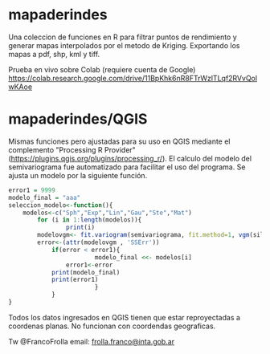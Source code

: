 # mapaderindes
Una coleccion de funciones en R para filtrar puntos de rendimiento y generar mapas interpolados por el metodo de Kriging. Exportando los mapas a pdf, shp, kml y tiff. 

Prueba en vivo sobre Colab (requiere cuenta de Google)
https://colab.research.google.com/drive/11BpKhk6nR8FTrWzlTLqf2RVvQolwKAoe

# mapaderindes/QGIS
Mismas funciones pero ajustadas para su uso en QGIS mediante el complemento "Processing R Provider" (https://plugins.qgis.org/plugins/processing_r/). El calculo del modelo del semivariograma fue automatizado para facilitar el uso del programa. Se ajusta un modelo por la siguiente función.

```R
error1 = 9999
modelo_final = "aaa"
seleccion_modelo<-function(){
	modelos<-c("Sph","Exp","Lin","Gau","Ste","Mat")
		for (i in 1:length(modelos)){
                print(i)
		modelovgm<- fit.variogram(semivariograma, fit.method=1, vgm(sill,modelos[i],distancia,nugget))
	 	error<-(attr(modelovgm , 'SSErr'))
			if(error < error1){
                        modelo_final <<- modelos[i]
		        error1<-error
 			print(modelo_final)	
			print(error1)	
                        }
            }
}
```
Todos los datos ingresados en QGIS tienen que estar reproyectadas a coordenas planas. No funcionan con coordendas geograficas.

Tw @FrancoFrolla
email: frolla.franco@inta.gob.ar
